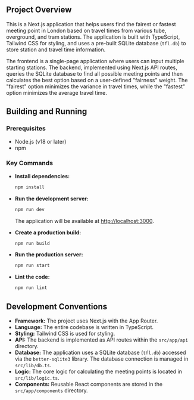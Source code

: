 ## Project Overview

This is a Next.js application that helps users find the fairest or fastest meeting point in London based on travel times from various tube, overground, and tram stations. The application is built with TypeScript, Tailwind CSS for styling, and uses a pre-built SQLite database (`tfl.db`) to store station and travel time information.

The frontend is a single-page application where users can input multiple starting stations. The backend, implemented using Next.js API routes, queries the SQLite database to find all possible meeting points and then calculates the best option based on a user-defined "fairness" weight. The "fairest" option minimizes the variance in travel times, while the "fastest" option minimizes the average travel time.

## Building and Running

### Prerequisites

*   Node.js (v18 or later)
*   npm

### Key Commands

*   **Install dependencies:**
    ```bash
    npm install
    ```

*   **Run the development server:**
    ```bash
    npm run dev
    ```
    The application will be available at [http://localhost:3000](http://localhost:3000).

*   **Create a production build:**
    ```bash
    npm run build
    ```

*   **Run the production server:**
    ```bash
    npm run start
    ```

*   **Lint the code:**
    ```bash
    npm run lint
    ```

## Development Conventions

*   **Framework:** The project uses Next.js with the App Router.
*   **Language:** The entire codebase is written in TypeScript.
*   **Styling:** Tailwind CSS is used for styling.
*   **API:** The backend is implemented as API routes within the `src/app/api` directory.
*   **Database:** The application uses a SQLite database (`tfl.db`) accessed via the `better-sqlite3` library. The database connection is managed in `src/lib/db.ts`.
*   **Logic:** The core logic for calculating the meeting points is located in `src/lib/logic.ts`.
*   **Components:** Reusable React components are stored in the `src/app/components` directory.
